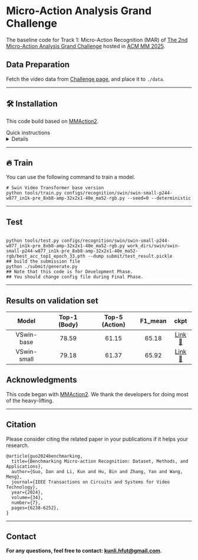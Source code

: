 # Micro-Action Analysis Grand Challenge

The baseline code for Track 1: Micro-Action Recognition (MAR) of [The 2nd Micro-Action Analysis Grand Challenge](https://sites.google.com/view/micro-action) hosted in [ACM MM 2025](https://acmmm2025.org/). 

## Data Preparation

Fetch the video data from [Challenge page](https://sites.google.com/view/micro-action/datasets), and place it to `./data`.

---

## 🛠️ Installation
This code build based on [MMAction2](https://github.com/open-mmlab/mmaction2). 
<summary>Quick instructions</summary>
<details close>

```shell
conda create --name openmmlab python=3.8 -y
conda activate openmmlab
conda install pytorch torchvision -c pytorch  # This command will automatically install the latest version PyTorch and cudatoolkit, please check whether they match your environment.
pip install -U openmim
mim install mmengine
mim install mmcv
mim install mmdet  # optional
mim install mmpose  # optional
git clone https://github.com/kunli-cs/MAC20205_starter_kit.git
cd MAC20205_starter_kit/MAR/mmaction2
pip install -v -e .
```
</details>

---

## 🔥 Train
You can use the following command to train a model.
```shell
# Swin Video Transformer base version
python tools/train.py configs/recognition/swin/swin-small-p244-w877_in1k-pre_8xb8-amp-32x2x1-40e_ma52-rgb.py --seed=0 --deterministic
```

---
## Test

```shell

python tools/test.py configs/recognition/swin/swin-small-p244-w877_in1k-pre_8xb8-amp-32x2x1-40e_ma52-rgb.py work_dirs/swin/swin-small-p244-w877_in1k-pre_8xb8-amp-32x2x1-40e_ma52-rgb/best_acc_top1_epoch_33.pth --dump submit/test_result.pickle
## build the submission file
python ./submit/generate.py
## Note that this code is for Development Phase.
## You should change config file during Final Phase.
```

---
## Results on validation set

| Model | Top-1 (Body) | Top-5 (Action) | F1_mean | ckpt |
| :-: | :-: | :-: | :-: | :-: |
| VSwin-base | 78.59 | 61.15 | 65.18 | [Link 🤗](https://huggingface.co/kunli-cs/VSwin_MA52_Weights/tree/main/swin-base-p244-w877_in1k-pre_8xb8-amp-32x2x1-40e_ma52-rgb) |
| VSwin-small | 79.18 | 61.37 | 65.92 | [Link 🤗](https://huggingface.co/kunli-cs/VSwin_MA52_Weights/tree/main/swin-small-p244-w877_in1k-pre_8xb8-amp-32x2x1-40e_ma52-rgb) |


## Acknowledgments
This code began with [MMAction2](https://github.com/open-mmlab/mmaction2). We thank the developers for doing most of the heavy-lifting.

---
## Citation
Please consider citing the related paper in your publications if it helps your research.
```
@article{guo2024benchmarking,
  title={Benchmarking Micro-action Recognition: Dataset, Methods, and Applications},
  author={Guo, Dan and Li, Kun and Hu, Bin and Zhang, Yan and Wang, Meng},
  journal={IEEE Transactions on Circuits and Systems for Video Technology},
  year={2024},
  volume={34},
  number={7},
  pages={6238-6252},
}
```
---

## Contact
**For any questions, feel free to contact: [kunli.hfut@gmail.com](mailto:kunli.hfut@gmail.com?subject=Micro-Action%20Grand%20Chanllenge).**

